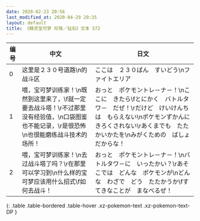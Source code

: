 ```yaml
---
date: 2020-02-23 20:56
last_modified_at: 2020-04-29 20:35
layout: default
title: 《精灵宝可梦 珍珠／钻石》文本 572
---
```

| 编号 | 中文 | 日文 |
| ---- | ---- | ---- |
| 0 | 这里是２３０号道路\n的战斗区 | ここは　２３０ばん　すいどう\nファイトエリア |
| 1 | 喂，宝可梦训练家！\n既然到这里来了，\f就一定要去战斗塔！\r不过那里没有经验值，\n口袋图鉴也不能记录，\r是很恐怖\n也很能磨练战斗技术的场所！ | おっと　ポケモントレ－ナ－！\nここに　きたら\fとにかく　バトルタワ－　だぜ！\rだけど　けいけんちは　もらえない\nポケモンずかんに　きろくされない\rあくまでも　たたかいかたを\nみがくための　ばしょ　だからな！ |
| 2 | 喂，宝可梦训练家！\n去过战斗塔了吗？\r在那里可以学习到\n什么样的宝可梦应该用什么招式\f如何去战斗！ | おっと　ポケモントレ－ナ－！\nバトルタワ－に　いったかい？\rあそこでは　どんな　ポケモンが\nどんな　わざで　どう　たたかうか\fすてきなことが　まなべるぜ！ |
{: .table .table-bordered .table-hover .xz-pokemon-text .xz-pokemon-text-DP }
